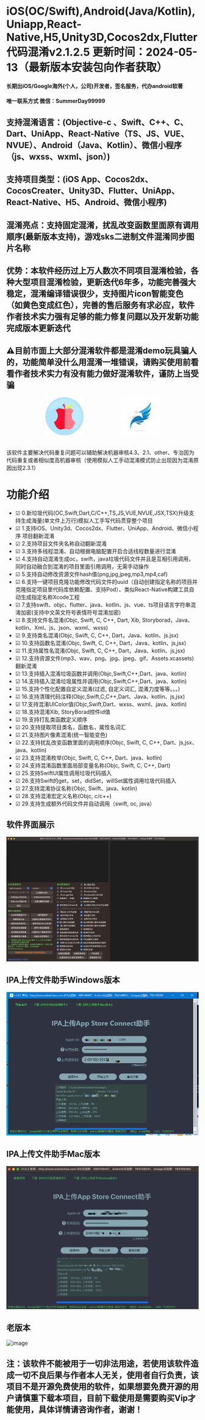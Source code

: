 <!--
 * @Author: tianyukeji9
 * @Date: 2019-02-23 09:39:29
 * @LastEditTime: 2024-02-15 00:17:59
 -->

# iOS(OC/Swift),Android(Java/Kotlin),Uniapp,React-Native,H5,Unity3D,Cocos2dx,Flutter代码混淆v2.1.2.5 更新时间：2024-05-13（最新版本安装包向作者获取）

#### 长期出iOS/Google海外(个人，公司)开发者，签名服务，代办android软著
#### 唯一联系方式 微信：SummerDay99999

## 支持混淆语言：(Objective-c 、Swift、C++、C、Dart、UniApp、React-Native（TS、JS、VUE、NVUE）、Android（Java、Kotlin）、微信小程序（js、wxss、wxml、json）)
## 支持项目类型：(iOS App、Cocos2dx、CocosCreater、Unity3D、Flutter、UniApp、React-Native、H5、Android、微信小程序)
## 混淆亮点：支持固定混淆，扰乱改变函数里面原有调用顺序(最新版本支持)，游戏sks二进制文件混淆同步图片名称
## 优势：本软件经历过上万人数次不同项目混淆检验，各种大型项目混淆检验，更新迭代6年多，功能完善强大稳定，混淆编译错误很少，支持图片icon智能变色（如黄色变成红色），完善的售后服务有求必应，软件作者技术实力强有足够的能力修复问题以及开发新功能完成版本更新迭代

## ⚠️目前市面上大部分混淆软件都是混淆demo玩具骗人的，功能简单没什么用混淆一堆错误，请购买使用前看看作者技术实力有没有能力做好混淆软件，谨防上当受骗

<div align=center><img src="https://github.com/netyouli/WHC_ConfuseSoftware/blob/master/ConfuseSoftware/logo.png" width = "100" height = "100"/><img width="100"/><img src="https://github.com/netyouli/WHC_ConfuseSoftware/blob/master/ConfuseSoftware/ipa.png" width = "100" height = "100"/></div></br>

该软件主要解决代码重复问题可以辅助解决机器审核4.3、2.1、other、专治因为代码重复或者相似度高机器审核（使用模拟人工手动混淆模式防止出现因为混淆原因出现2.3.1）


功能介绍
==============
-  ☑ 0.新垃圾代码(OC,Swift,Dart,C/C++,TS,JS,VUE,NVUE,JSX,TSX)升级支持生成海量(单文件上万行)模拟人工手写代码贯穿整个项目
-  ☑ 1.支持iOS、Unity3d、Cocos2dx、Flutter、UniApp、Android、微信小程序 项目翻新混淆
-  ☑ 2.支持项目文件夹名称自动翻新混淆
-  ☑ 3.支持多线程混淆、自动根据电脑配置开启合适线程数量进行混淆
-  ☑ 4.支持自动混淆生成oc，swift，java垃圾代码文件并且是互相引用调用，同时自动融合到混淆的项目里面引用调用，无需手动操作
-  ☑ 5.支持自动修改资源文件hash值(png,jpg,jpeg,mp3,mp4,caf)
-  ☑ 6.支持一键项目克隆功能修改代码文件的uuid（自动创建指定名称的项目并克隆指定项目里代码库依赖配置、支持Pod）、类似React-Native构建工具自动生成指定名称Xcode工程
-  ☑ 7.支持swift、objc、flutter、java、kotlin、js、vue、ts项目语言字符串混淆加密(支持中文英文符号表情符号混淆加密)
-  ☑ 8.支持文件名混淆(Objc, Swift, C, C++, Dart, Xib, Storyborad，Java、kotlin、Xml、js、json、wxml、wxss)
-  ☑ 9.支持类名混淆(Objc, Swift, C, C++, Dart，Java、kotlin、js.jsx)
-  ☑ 10.支持函数名混淆(Objc, Swift, C, C++, Dart，Java、kotlin、js,jsx)
-  ☑ 11.支持属性名混淆(Objc, Swift, C, C++, Dart，Java、kotlin、js,jsx)
-  ☑ 12.支持资源文件(mp3、wav、png、jpg、jpeg、gif、Assets.xcassets)翻新混淆
-  ☑ 13.支持插入混淆垃圾函数并调用(Objc,Swift,C++,Dart、java、kotlin)
-  ☑ 14.支持插入混淆垃圾属性并调用(Objc,Swift,C++,Dart、java、kotlin)
-  ☑ 15.支持个性化配置自定义混淆(过滤, 自定义词汇, 混淆力度等等。。。)
-  ☑ 16.支持清理代码注释(Objc,Swift,C,C++,Dart、Java、kotlin、js,jsx)
-  ☑ 17.支持混淆UIColor值(Objc,Swift,Dart、wxss、wxml、java、kotlin)
-  ☑ 18.支持混淆Xib, StoryBorad控件id值
-  ☑ 19.支持打乱类函数定义顺序
-  ☑ 20.支持提取项目类名，函数名，属性名词汇
-  ☑ 21.支持图片像素混淆(统一智能变色)
-  ☑ 22.支持扰乱改变函数里面的调用顺序(Objc, Swift, C, C++, Dart、js,jsx、java、kotlin)
-  ☑ 23.支持混淆枚举(Objc, Swift, C, C++, Dart、java、kotlin)
-  ☑ 24.支持混淆函数里面局部变量名称(Objc, Swift, C, C++, Dart)
-  ☑ 25.支持SwiftUI属性调用垃圾代码插入
-  ☑ 26.支持Swift的get，set，didSet，willSet属性调用垃圾代码插入
-  ☑ 27.支持混淆协议名称(Objc, Swift、java、kotlin)
-  ☑ 28.支持混淆宏定义名称(Objc, c/c++)
-  ☑ 29.支持生成额外代码文件并自动调用（swift, oc, java）

## 软件界面展示
![image](https://github.com/netyouli/WHC_ConfuseSoftware/blob/master/ConfuseSoftware/new.png)
## IPA上传文件助手Windows版本
![image](https://github.com/netyouli/WHC_ConfuseSoftware/blob/master/ConfuseSoftware/ipa_windows.png)
## IPA上传文件助手Mac版本
![image](https://github.com/netyouli/WHC_ConfuseSoftware/blob/master/ConfuseSoftware/ipa_mac.png)
## 老版本
![image](https://github.com/netyouli/WHC_ConfuseSoftware/blob/master/ConfuseSoftware/ui.png)

## 注：该软件不能被用于一切非法用途，若使用该软件造成一切不良后果与作者本人无关，使用者自行负责，该项目不是开源免费使用的软件，如果想要免费开源的用户请慎重下载本项目，目前下载使用是需要购买Vip才能使用，具体详情请咨询作者，谢谢！
